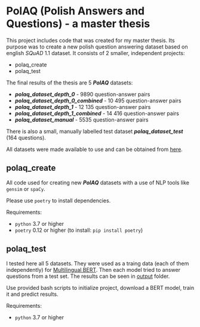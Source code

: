 # PolAQ (Polish Answers and Questions) - a master thesis

This project includes code that was created for my master thesis.
Its purpose was to create a new polish question answering
dataset based on english *SQuAD* 1.1 dataset.
It consists of 2 smaller, independent projects:

- polaq_create
- polaq_test

The final results of the thesis are 5 ***PolAQ*** datasets:

- ***polaq_dataset_depth_0*** - 9890 question-answer pairs
- ***polaq_dataset_depth_0_combined*** - 10 495 question-answer pairs
- ***polaq_dataset_depth_1*** - 12 135 question-answer pairs
- ***polaq_dataset_depth_1_combined*** - 14 416 question-answer pairs
- ***polaq_dataset_manual*** - 5535 question-answer pairs

There is also a small, manually labelled test dataset ***polaq_dataset_test*** (164 questions).

All datasets were made available to use and can be obtained from [here](polaq_test/data).


## polaq_create

All code used for creating new ***PolAQ*** datasets with
a use of NLP tools like `gensim` or `spaCy`.

Please use `poetry` to install dependencies.

Requirements:

- `python` 3.7 or higher
- `poetry` 0.12 or higher (to install: `pip install poetry`)



## polaq_test

I tested here all 5 datasets. They were used as a traing data (each of them independently)
for [Multilingual BERT](https://github.com/google-research/bert/blob/master/multilingual.md).
Then each model tried to answer questions from a test set.
The results can be seen in [output](polaq_test/output) folder.

Use provided bash scripts to initialize project,
download a BERT model, train it and predict results.

Requirements:

- `python` 3.7 or higher
